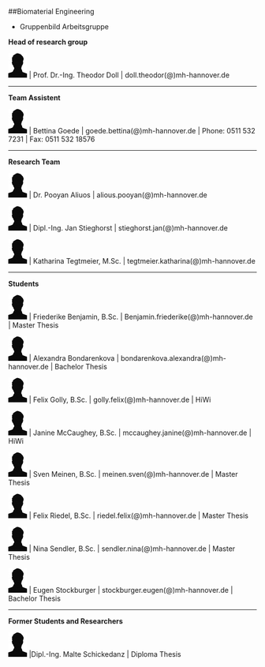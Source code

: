 ##Biomaterial Engineering

* Gruppenbild Arbeitsgruppe

**Head of research group**   														
							
![Image Theo Doll](Platzhalter.jpg) |  Prof. Dr.-Ing. Theodor Doll |  doll.theodor(@)mh-hannover.de	
														
----------------------------------------------------------------------------------------
**Team Assistent**																		

![Image Bettina Goede](Platzhalter.jpg) | Bettina Goede					|		goede.bettina(@)mh-hannover.de	|	Phone: 0511 532 7231	|	Fax: 0511 532 18576 

---------------------------
**Research Team**

![Image Pooyan Aliuos](Platzhalter.jpg) | Dr. Pooyan Aliuos					|		alious.pooyan(@)mh-hannover.de

![Image Jan Stieghorst ](Platzhalter.jpg) | Dipl.-Ing. Jan Stieghorst					|		stieghorst.jan(@)mh-hannover.de

![Image Katharina Tegtmeier](Platzhalter.jpg) | Katharina Tegtmeier, M.Sc.			|		tegtmeier.katharina(@)mh-hannover.de

-----------------------------
**Students**

![Image Friederike Benjamin](Platzhalter.jpg) | Friederike Benjamin, B.Sc.				|		Benjamin.friederike(@)mh-hannover.de	| Master Thesis

![Image Alexandra Bondarenkova](Platzhalter.jpg) |	Alexandra Bondarenkova	|	bondarenkova.alexandra(@)mh-hannover.de	|	Bachelor Thesis

![Image Felix Golly](Platzhalter.jpg) | Felix Golly, B.Sc.	|	golly.felix(@)mh-hannover.de	|	HiWi

![Image Janine McCaughey](Platzhalter.jpg) | Janine McCaughey, B.Sc.				|		mccaughey.janine(@)mh-hannover.de	|	HiWi

![Image Sven Meinen](Platzhalter.jpg) | Sven Meinen, B.Sc.	|	meinen.sven(@)mh-hannover.de	|	Master Thesis

![Image Felix Riedel](Platzhalter.jpg) | Felix Riedel, B.Sc.	|	riedel.felix(@)mh-hannover.de	|	Master Thesis

![Image Nina Sendler](Platzhalter.jpg) | Nina Sendler, B.Sc.	|	sendler.nina(@)mh-hannover.de	|	Master Thesis

![Image Eugen Stockburger](Platzhalter.jpg) | Eugen Stockburger	|	stockburger.eugen(@)mh-hannover.de	|	Bachelor Thesis


-----------------------------
**Former Students and Researchers**

![Image Malte Schickedanz](Platzhalter.jpg) |Dipl.-Ing. Malte Schickedanz		| Diploma Thesis	


